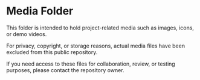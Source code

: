 # Media Folder

This folder is intended to hold project-related media such as images, icons, or demo videos.

For privacy, copyright, or storage reasons, actual media files have been excluded from this public repository.

If you need access to these files for collaboration, review, or testing purposes, please contact the repository owner.
